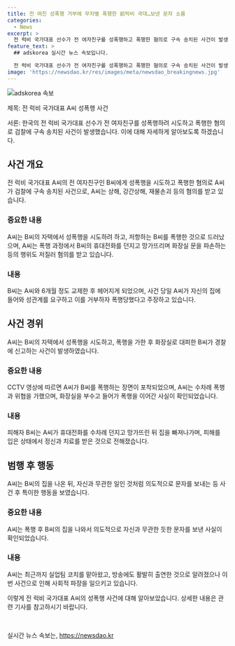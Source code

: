 ```yaml
---
title: 전 여친 성폭행 거부에 무차별 폭행한 前럭비 국대…보낸 문자 소름
categories:
  - News
excerpt: >
  전 럭비 국가대표 선수가 전 여자친구를 성폭행하고 폭행한 혐의로 구속 송치된 사건이 발생했다. A씨는 B씨의 자택에서 성폭행을 시도하고 저항하자 폭행하며 뇌진탕과 안면 피부출혈을 입혔으며, 혐의를 받고 있다. CCTV 영상에는 폭행하는 A씨와 피해를 입은 B씨가 나오는데, A씨는 폭행 후 화장실 문을 부수고 더욱 이어갔다. 폭행 후에는 관계없는 내용의 문자까지 보내 사람들의 이목을 끌고 있다. A씨는 전 럭비 국가대표 선수로 활동하며 실업팀 코치로 활동해 왔다고 한다.
feature_text: >
  ## adskorea 실시간 뉴스 속보입니다.

  전 럭비 국가대표 선수가 전 여자친구를 성폭행하고 폭행한 혐의로 구속 송치된 사건이 발생했다. A씨는 B씨의 자택에서 성폭행을 시도하고 저항하자 폭행하며 뇌진탕과 안면 피부출혈을 입혔으며, 혐의를 받고 있다. CCTV 영상에는 폭행하는 A씨와 피해를 입은 B씨가 나오는데, A씨는 폭행 후 화장실 문을 부수고 더욱 이어갔다. 폭행 후에는 관계없는 내용의 문자까지 보내 사람들의 이목을 끌고 있다. A씨는 전 럭비 국가대표 선수로 활동하며 실업팀 코치로 활동해 왔다고 한다.
image: 'https://newsdao.kr/res/images/meta/newsdao_breakingnews.jpg'
---
```


<p><img src="https://newsdao.kr/res/images/meta/newsdao_breakingnews.jpg" alt="adskorea 속보" /></p>

<p>제목: 전 럭비 국가대표 A씨 성폭행 사건</p>

<p>서론:
한국의 전 럭비 국가대표 선수가 전 여자친구를 성폭행하려 시도하고 폭행한 혐의로 검찰에 구속 송치된 사건이 발생했습니다. 이에 대해 자세하게 알아보도록 하겠습니다.</p>

<h2 data-ke-size="size26">사건 개요</h2>

<p>전 럭비 국가대표 A씨의 전 여자친구인 B씨에게 성폭행을 시도하고 폭행한 혐의로 A씨가 검찰에 구속 송치된 사건으로, A씨는 상해, 강간상해, 재물손괴 등의 혐의를 받고 있습니다.</p>

<h3>중요한 내용</h3>

<p>A씨는 B씨의 자택에서 성폭행을 시도하려 하고, 저항하는 B씨를 폭행한 것으로 드러났으며, A씨는 폭행 과정에서 B씨의 휴대전화를 던지고 망가뜨리며 화장실 문을 파손하는 등의 행위도 저질러 혐의를 받고 있습니다.</p>

<h3>내용</h3>

<p>B씨는 A씨와 6개월 정도 교제한 후 헤어지게 되었으며, 사건 당일 A씨가 자신의 집에 들어와 성관계를 요구하고 이를 거부하자 폭행당했다고 주장하고 있습니다.</p>

<h2 data-ke-size="size26">사건 경위</h2>

<p>A씨는 B씨의 자택에서 성폭행을 시도하고, 폭행을 가한 후 화장실로 대피한 B씨가 경찰에 신고하는 사건이 발생하였습니다.</p>

<h3>중요한 내용</h3>

<p>CCTV 영상에 따르면 A씨가 B씨를 폭행하는 장면이 포착되었으며, A씨는 수차례 폭행과 위협을 가했으며, 화장실을 부수고 들어가 폭행을 이어간 사실이 확인되었습니다.</p>

<h3>내용</h3>

<p>피해자 B씨는 A씨가 휴대전화를 수차례 던지고 망가뜨린 뒤 집을 빠져나가며, 피해를 입은 상태에서 정신과 치료를 받은 것으로 전해졌습니다.</p>

<h2 data-ke-size="size26">범행 후 행동</h2>

<p>A씨는 B씨의 집을 나온 뒤, 자신과 무관한 일인 것처럼 의도적으로 문자를 보내는 등 사건 후 특이한 행동을 보였습니다.</p>

<h3>중요한 내용</h3>

<p>A씨는 폭행 후 B씨의 집을 나와서 의도적으로 자신과 무관한 듯한 문자를 보낸 사실이 확인되었습니다.</p>

<h3>내용</h3>

<p>A씨는 최근까지 실업팀 코치를 맡아왔고, 방송에도 활발히 출연한 것으로 알려졌으나 이번 사건으로 인해 사회적 파장을 일으키고 있습니다.</p>

<p>이렇게 전 럭비 국가대표 A씨의 성폭행 사건에 대해 알아보았습니다. 상세한 내용은 관련 기사를 참고하시기 바랍니다.<p data-ke-size="size16">&nbsp;</p></p>
실시간 뉴스 속보는, <a href="https://newsdao.kr" rel="dofollow">https://newsdao.kr</a>


